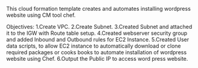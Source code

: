 This cloud formation template creates and automates installing wordpress website using CM tool chef.

Objectives:
1.Create VPC.
2.Create Subnet.
3.Created Subnet and attached it to the IGW with Route table setup.
4.Created webserver security group and added Inbound and Outbound rules for EC2 Instance.
5.Created User data scripts, to allow EC2 instance to automatically download or clone required packages or cooks books to automate installation of wordpress website using Chef.
6.Output the Public IP to access word press website.
